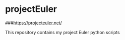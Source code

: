 # projectEuler

###https://projecteuler.net/

This repository contains my project Euler python scripts
